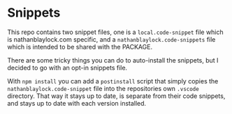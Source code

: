 # Snippets

This repo contains two snippet files, one is a `local.code-snippet` file which is nathanblaylock.com specific, and a `nathanblaylock.code-snippets` file which is intended to be shared with the PACKAGE.

There are some tricky things you can do to auto-install the snippets, but I decided to go with an opt-in snippets file.

With `npm install` you can add a `postinstall` script that simply copies the `nathanblaylock.code-snippet` file into the repositories own `.vscode` directory. That way it stays up to date, is separate from their code snippets, and stays up to date with each version installed.